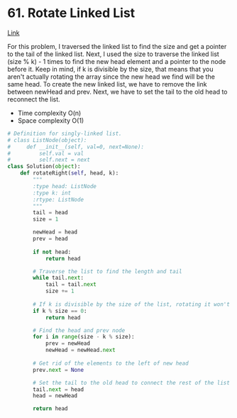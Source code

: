 # 61. Rotate Linked List
[Link](https://leetcode.com/problems/guess-number-higher-or-lower/?envType=study-plan-v2&envId=leetcode-75)


For this problem, I traversed the linked list to find the size and get a pointer to the tail of the linked list. Next, I used the size to traverse the linked list (size % k) - 1 times to find the new head element and a pointer to the node before it. Keep in mind, if k is divisible by the size, that means that you aren't actually rotating the array since the new head we find will be the same head. To create the new linked list, we have to remove the link between newHead and prev. Next, we have to set the tail to the old head to reconnect the list.  

- Time complexity O(n) 
- Space complexity O(1)

```python
# Definition for singly-linked list.
# class ListNode(object):
#     def __init__(self, val=0, next=None):
#         self.val = val
#         self.next = next
class Solution(object):
    def rotateRight(self, head, k):
        """
        :type head: ListNode
        :type k: int
        :rtype: ListNode
        """
        tail = head
        size = 1

        newHead = head
        prev = head
        
        if not head:
            return head

        # Traverse the list to find the length and tail
        while tail.next:
            tail = tail.next
            size += 1
        
        # If k is divisible by the size of the list, rotating it won't do anything
        if k % size == 0:
            return head

        # Find the head and prev node
        for i in range(size - k % size):
            prev = newHead
            newHead = newHead.next
        
        # Get rid of the elements to the left of new head
        prev.next = None

        # Set the tail to the old head to connect the rest of the list
        tail.next = head
        head = newHead

        return head                      
```